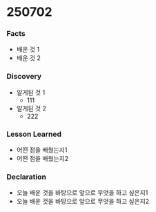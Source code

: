 # 250702

### Facts
- 배운 것 1
- 배운 것 2

### Discovery
- 알게된 것 1
    - 111
- 알게된 것 2
    - 222

### Lesson Learned 
- 어떤 점을 배웠는지1
- 어떤 점을 배웠는지2

### Declaration 
- 오늘 배운 것을 바탕으로 앞으로 무엇을 하고 싶은지1
- 오늘 배운 것을 바탕으로 앞으로 무엇을 하고 싶은지2
